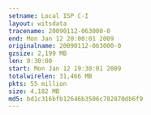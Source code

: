 ```yaml
---
setname: Local ISP C-I
layout: witsdata
tracename: 20090112-063000-0
end: Mon Jan 12 20:00:01 2009
originalname: 20090112-063000-0
gzsize: 2,199 MB
len: 0:30:00
start: Mon Jan 12 19:30:01 2009
totalwirelen: 31,466 MB
pkts: 55 million
size: 4,182 MB
md5: bd1c316bfb12646b3506c782870db6f9
---
```

